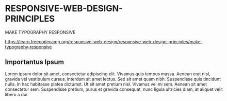# RESPONSIVE-WEB-DESIGN-PRINCIPLES
MAKE TYPOGRAPHY RESPONSIVE

https://learn.freecodecamp.org/responsive-web-design/responsive-web-design-principles/make-typography-responsive

<style>
h2{
    width: 80vw;
}
p{
    width: 75vmin;
}
</style>

<h2>Importantus Ipsum</h2>
<p>Lorem ipsum dolor sit amet, consectetur adipiscing elit. Vivamus quis tempus massa. Aenean erat nisl, gravida vel vestibulum cursus, interdum sit amet lectus. Sed sit amet quam nibh. Suspendisse quis tincidunt nulla. In hac habitasse platea dictumst. Ut sit amet pretium nisl. Vivamus vel mi sem. Aenean sit amet consectetur sem. Suspendisse pretium, purus et gravida consequat, nunc ligula ultricies diam, at aliquet velit libero a dui.</p>
